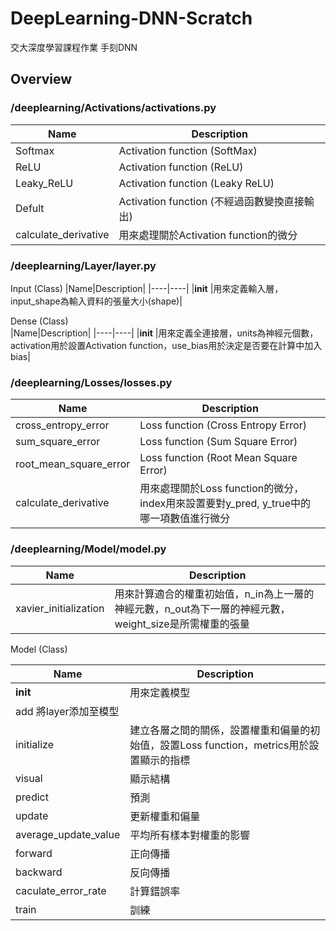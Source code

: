 # DeepLearning-DNN-Scratch
交大深度學習課程作業 手刻DNN

## Overview
### /deeplearning/Activations/activations.py
|Name|Description|
|----|----|
|Softmax|Activation function (SoftMax)|
|ReLU|Activation function (ReLU)|
|Leaky_ReLU|Activation function (Leaky ReLU)|
|Defult|Activation function (不經過函數變換直接輸出)|
|calculate_derivative|用來處理關於Activation function的微分|

### /deeplearning/Layer/layer.py
Input (Class) 
|Name|Description|
|----|----|
|__init__	|用來定義輸入層，input_shape為輸入資料的張量大小(shape)|

Dense (Class)  
|Name|Description|
|----|----|
|__init__	|用來定義全連接層，units為神經元個數，activation用於設置Activation function，use_bias用於決定是否要在計算中加入bias|

### /deeplearning/Losses/losses.py
|Name|Description|
|----|----|
|cross_entropy_error|Loss function (Cross Entropy Error)|
|sum_square_error|Loss function (Sum Square Error)|
|root_mean_square_error|Loss function (Root Mean Square Error)|
|calculate_derivative|用來處理關於Loss function的微分，index用來設置要對y_pred, y_true中的哪一項數值進行微分|

### /deeplearning/Model/model.py
|Name|Description|
|----|----|
|xavier_initialization|用來計算適合的權重初始值，n_in為上一層的神經元數，n_out為下一層的神經元數，weight_size是所需權重的張量|
Model (Class)

|Name|Description|
|----|----|
|__init__|用來定義模型|
|add	將layer添加至模型|
|initialize|建立各層之間的關係，設置權重和偏量的初始值，設置Loss function，metrics用於設置顯示的指標|
|visual|顯示結構|
|predict|預測|
|update|更新權重和偏量|
|average_update_value|平均所有樣本對權重的影響|
|forward|正向傳播|
|backward|反向傳播|
|caculate_error_rate|計算錯誤率|
|train|訓練|
